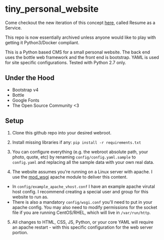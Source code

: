 tiny_personal_website
=====================

Come checkout the new iteration of this concept [here](https://github.com/jessebot/RaaS), called Resume as a Service.

This repo is now essentially archived unless anyone would like to play with getting it Python3/Docker compliant.

This is a Python based CMS for a small personal website. The back end uses
the bottle web framework and the front end is bootstrap. YAML is used for site
 specific configurations. Tested with Python 2.7 only.

Under the Hood
--------------
* Bootstrap v4
* Bottle
* Google Fonts
* The Open Source Community <3

Setup
-----

1. Clone this github repo into your desired webroot.

2. Install missing libraries if any: `pip install -r requirements.txt`

3. You can configure everything (e.g. the webroot absolute path, your photo,
 quote, etc) by renaming `config/config.yaml.sample` to `config.yaml` and 
replacing all the sample data with your own real data.

4. The website assumes you're running on a Linux server with apache. I use the
 [mod_wsgi](https://github.com/GrahamDumpleton/mod_wsgi) apache module to
deliver this content. 
  + In `config/example_apache_vhost.conf` I have an example apache
virutal host config. I recommend creating a special user and group for this
 website to run as.
  + There is also a mandatory `config/wsgi.conf` you'll need to put in your
 apache config. You may also need to modify permissions for the socket file if
 you are running CentOS/RHEL, which will live in `/var/run/http`.

5. All changes to HTML, CSS, JS, Python, or your core YAML will require an
 apache restart - with this specific configuration for the web server portion.
